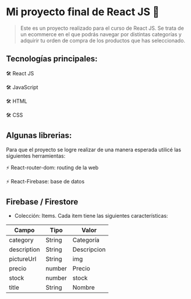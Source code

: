 # Mi proyecto final de React JS 🚀

> Este es un proyecto realizado para el curso de React JS. Se trata de un ecommerce en el que podrás navegar por distintas categorías y adquirir tu orden de compra de los productos que has seleccionado.

## Tecnologías principales:

🛠️ React JS

🛠️ JavaScript

🛠️ HTML

🛠️ CSS

## Algunas librerias:

Para que el proyecto se logre realizar de una manera esperada utilicé las siguientes herramientas:

⚡ React-router-dom: routing de la web

⚡ React-Firebase: base de datos 

## Firebase / Firestore

- Colección: Items. Cada item tiene las siguientes características:

|    Campo      |   Tipo        |   Valor       |
| ------------- | ------------- | ------------- |
|   category    |   String      |   Categoría   |
| description   |   String      | Descripcion   |
|   pictureUrl  |   String      |       img     |
|      precio   |   number      |     Precio    |
|       stock   |   number      |       stock   |
|   title       |   String      |   Nombre      |
